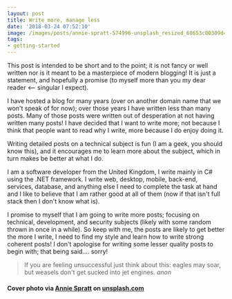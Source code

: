 ```yaml
---
layout: post
title: Write more, manage less
date: '2018-03-24 07:52:10'
image: /images/posts/annie-spratt-574996-unsplash_resized_60653c00309d4a3d4a1a3b115e1d9c6a.jpg
tags:
- getting-started
---
```


This post is intended to be short and to the point; it is not fancy or well written nor is it meant to be a masterpiece of modern blogging! It is just a statement, and hopefully a promise (to myself more than you my dear reader &lt;-- singular I expect).

I have hosted a blog for many years (over on another domain name that we won't speak of for now); over those years I have written less than many posts. Many of those posts were written out of desperation at not having written many posts! I have decided that I want to write more; not because I think that people want to read why I write, more because I do enjoy doing it.

Writing detailed posts on a technical subject is fun (I am a geek, you should know this), and it encourages me to learn more about the subject, which in turn makes be better at what I do.

I am a software developer from the United Kingdom, I write mainly in C# using the .NET framework. I write web, desktop, mobile, back-end, services, database, and anything else I need to complete the task at hand and I like to believe that I am rather good at all of them (now if that isn't full stack then I don't know what is).

I promise to myself that I am going to write more posts; focusing on technical, development, and security subjects (likely with some random thrown in once in a while). So keep with me, the posts are likely to get better the more I write, I need to find my style and learn how to write strong coherent posts! I don't apologise for writing some lesser quality posts to begin with; that being said.... sorry!

> If you are feeling unsuccessful just think about this: eagles may soar, but weasels don't get sucked into jet engines. *anon*

#### Cover photo via [Annie Spratt](https://unsplash.com/@anniespratt?) on [unsplash.com](https://unsplash.com)